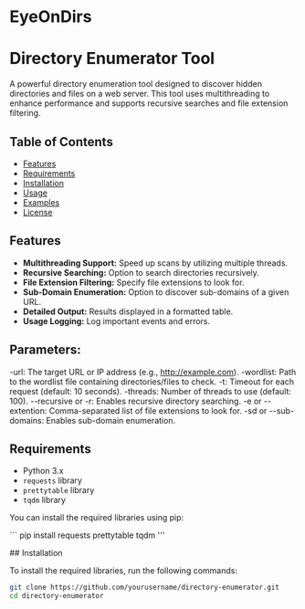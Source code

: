<h1>EyeOnDirs</h1>

# Directory Enumerator Tool

A powerful directory enumeration tool designed to discover hidden directories and files on a web server. This tool uses multithreading to enhance performance and supports recursive searches and file extension filtering.

## Table of Contents

- [Features](#features)
- [Requirements](#requirements)
- [Installation](#installation)
- [Usage](#usage)
- [Examples](#examples)
- [License](#license)

## Features

- **Multithreading Support:** Speed up scans by utilizing multiple threads.
- **Recursive Searching:** Option to search directories recursively.
- **File Extension Filtering:** Specify file extensions to look for.
- **Sub-Domain Enumeration:** Option to discover sub-domains of a given URL.
- **Detailed Output:** Results displayed in a formatted table.
- **Usage Logging:** Log important events and errors.




## Parameters:
-url: The target URL or IP address (e.g., http://example.com).
-wordlist: Path to the wordlist file containing directories/files to check.
-t: Timeout for each request (default: 10 seconds).
-threads: Number of threads to use (default: 100).
--recursive or -r: Enables recursive directory searching.
-e or --extention: Comma-separated list of file extensions to look for.
-sd or --sub-domains: Enables sub-domain enumeration.


## Requirements

- Python 3.x
- `requests` library
- `prettytable` library
- `tqdm` library

You can install the required libraries using pip:

\```
pip install requests prettytable tqdm
\'''

## Installation

To install the required libraries, run the following commands:

```bash
git clone https://github.com/yourusername/directory-enumerator.git
cd directory-enumerator

